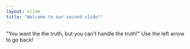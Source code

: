 ```yaml
---
layout: slide
title: "Welcome to our second slide!"
---
```

"You want the the truth, but you can't handle the truth!"
Use the left arrow to go back!
